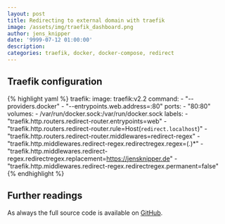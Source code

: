 ```yaml
---
layout: post
title: Redirecting to external domain with traefik
image: /assets/img/traefik_dashboard.png
author: jens_knipper
date: '9999-07-12 01:00:00'
description: 
categories: traefik, docker, docker-compose, redirect
---
```



## Traefik configuration



{% highlight yaml %}
  traefik:
    image: traefik:v2.2
    command:
      - "--providers.docker"
      - "--entrypoints.web.address=:80"
    ports:
      - "80:80"
    volumes:
      - /var/run/docker.sock:/var/run/docker.sock
    labels:
      - "traefik.http.routers.redirect-router.entrypoints=web"
      - "traefik.http.routers.redirect-router.rule=Host(`redirect.localhost`)"
      - "traefik.http.routers.redirect-router.middlewares=redirect-regex"
      - "traefik.http.middlewares.redirect-regex.redirectregex.regex=(.)*"
      - "traefik.http.middlewares.redirect-regex.redirectregex.replacement=https://jensknipper.de"
      - "traefik.http.middlewares.redirect-regex.redirectregex.permanent=false"
{% endhighlight %}

## Further readings

As always the full source code is available on [GitHub](https://github.com/JensKnipper/traefik-examples/blob/master/redirects/redirect-to-external-url/docker-compose.yml).